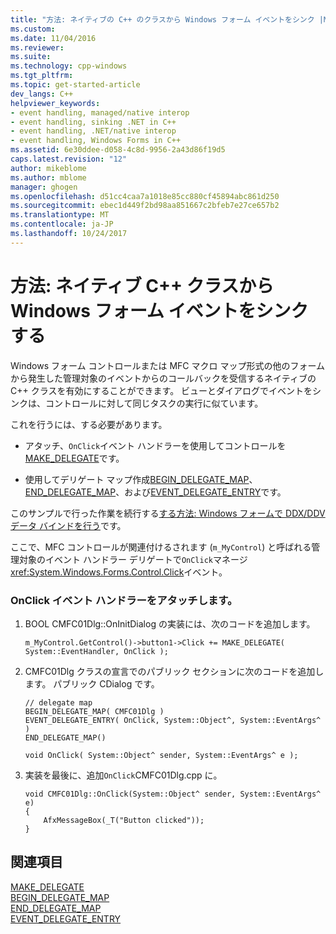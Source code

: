 ```yaml
---
title: "方法: ネイティブの C++ のクラスから Windows フォーム イベントをシンク |Microsoft ドキュメント"
ms.custom: 
ms.date: 11/04/2016
ms.reviewer: 
ms.suite: 
ms.technology: cpp-windows
ms.tgt_pltfrm: 
ms.topic: get-started-article
dev_langs: C++
helpviewer_keywords:
- event handling, managed/native interop
- event handling, sinking .NET in C++
- event handling, .NET/native interop
- event handling, Windows Forms in C++
ms.assetid: 6e30ddee-d058-4c8d-9956-2a43d86f19d5
caps.latest.revision: "12"
author: mikeblome
ms.author: mblome
manager: ghogen
ms.openlocfilehash: d51cc4caa7a1018e85cc880cf45894abc861d250
ms.sourcegitcommit: ebec1d449f2bd98aa851667c2bfeb7e27ce657b2
ms.translationtype: MT
ms.contentlocale: ja-JP
ms.lasthandoff: 10/24/2017
---
```

# <a name="how-to-sink-windows-forms-events-from-native-c-classes"></a>方法: ネイティブ C++ クラスから Windows フォーム イベントをシンクする
Windows フォーム コントロールまたは MFC マクロ マップ形式の他のフォームから発生した管理対象のイベントからのコールバックを受信するネイティブの C++ クラスを有効にすることができます。 ビューとダイアログでイベントをシンクは、コントロールに対して同じタスクの実行に似ています。  
  
 これを行うには、する必要があります。  
  
-   アタッチ、`OnClick`イベント ハンドラーを使用してコントロールを[MAKE_DELEGATE](../mfc/reference/delegate-and-interface-maps.md#make_delegate)です。  
  
-   使用してデリゲート マップ作成[BEGIN_DELEGATE_MAP](../mfc/reference/delegate-and-interface-maps.md#begin_delegate_map)、 [END_DELEGATE_MAP](../mfc/reference/delegate-and-interface-maps.md#end_delegate_map)、および[EVENT_DELEGATE_ENTRY](../mfc/reference/delegate-and-interface-maps.md#event_delegate_entry)です。  
  
 このサンプルで行った作業を続行する[する方法: Windows フォームで DDX/DDV データ バインドを行う](../dotnet/how-to-do-ddx-ddv-data-binding-with-windows-forms.md)です。  
  
 ここで、MFC コントロールが関連付けるされます (`m_MyControl`) と呼ばれる管理対象のイベント ハンドラー デリゲートで`OnClick`マネージ<xref:System.Windows.Forms.Control.Click>イベント。  
  
### <a name="to-attach-the-onclick-event-handler"></a>OnClick イベント ハンドラーをアタッチします。  
  
1.  BOOL CMFC01Dlg::OnInitDialog の実装には、次のコードを追加します。  
  
    ```  
    m_MyControl.GetControl()->button1->Click += MAKE_DELEGATE( System::EventHandler, OnClick );  
    ```  
  
2.  CMFC01Dlg クラスの宣言でのパブリック セクションに次のコードを追加します。 パブリック CDialog です。  
  
    ```  
    // delegate map  
    BEGIN_DELEGATE_MAP( CMFC01Dlg )  
    EVENT_DELEGATE_ENTRY( OnClick, System::Object^, System::EventArgs^ )  
    END_DELEGATE_MAP()  
  
    void OnClick( System::Object^ sender, System::EventArgs^ e );  
    ```  
  
3.  実装を最後に、追加`OnClick`CMFC01Dlg.cpp に。  
  
    ```  
    void CMFC01Dlg::OnClick(System::Object^ sender, System::EventArgs^ e)  
    {  
        AfxMessageBox(_T("Button clicked"));  
    }  
    ```  
  
## <a name="see-also"></a>関連項目  
 [MAKE_DELEGATE](../mfc/reference/delegate-and-interface-maps.md#make_delegate)   
 [BEGIN_DELEGATE_MAP](../mfc/reference/delegate-and-interface-maps.md#begin_delegate_map)   
 [END_DELEGATE_MAP](../mfc/reference/delegate-and-interface-maps.md#end_delegate_map)   
 [EVENT_DELEGATE_ENTRY](../mfc/reference/delegate-and-interface-maps.md#event_delegate_entry)